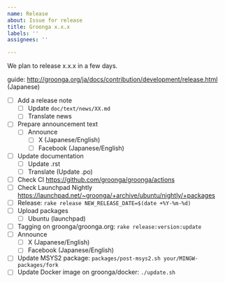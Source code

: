 ```yaml
---
name: Release
about: Issue for release
title: Groonga x.x.x
labels: ''
assignees: ''

---
```


We plan to release x.x.x in a few days.

guide: http://groonga.org/ja/docs/contribution/development/release.html (Japanese)

- [ ] Add a release note
  - [ ] Update `doc/text/news/XX.md`
  - [ ] Translate news
- [ ] Prepare announcement text
  - [ ] Announce
    - [ ] X (Japanese/English)
    - [ ] Facebook (Japanese/English)
- [ ] Update documentation
  - [ ] Update .rst
  - [ ] Translate (Update .po)
- [ ] Check CI https://github.com/groonga/groonga/actions
- [ ] Check Launchpad Nightly https://launchpad.net/~groonga/+archive/ubuntu/nightly/+packages
- [ ] Release: `rake release NEW_RELEASE_DATE=$(date +%Y-%m-%d)`
- [ ] Upload packages
  - [ ] Ubuntu (launchpad)
- [ ] Tagging on groonga/groonga.org: `rake release:version:update`
- [ ] Announce
  - [ ] X (Japanese/English)
  - [ ] Facebook (Japanese/English)
- [ ] Update MSYS2 package: `packages/post-msys2.sh your/MINGW-packages/fork`
- [ ] Update Docker image on groonga/docker: `./update.sh`
